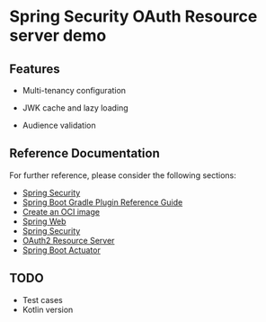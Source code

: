 # Spring Security OAuth Resource server demo

## Features

* Multi-tenancy configuration

* JWK cache and lazy loading

* Audience validation

## Reference Documentation

For further reference, please consider the following sections:

* [Spring Security](https://docs.gradle.org)
* [Spring Boot Gradle Plugin Reference Guide](https://docs.spring.io/spring-boot/docs/2.4.3/gradle-plugin/reference/html/)
* [Create an OCI image](https://docs.spring.io/spring-boot/docs/2.4.3/gradle-plugin/reference/html/#build-image)
* [Spring Web](https://docs.spring.io/spring-boot/docs/2.4.3/reference/htmlsingle/#boot-features-developing-web-applications)
* [Spring Security](https://docs.spring.io/spring-boot/docs/2.4.3/reference/htmlsingle/#boot-features-security)
* [OAuth2 Resource Server](https://docs.spring.io/spring-boot/docs/2.4.3/reference/htmlsingle/#boot-features-security-oauth2-server)
* [Spring Boot Actuator](https://docs.spring.io/spring-boot/docs/2.4.3/reference/htmlsingle/#production-ready)

## TODO
* Test cases
* Kotlin version